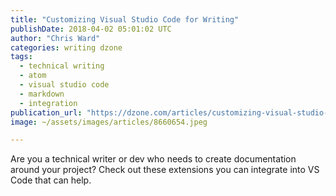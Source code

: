 ```yaml
---
title: "Customizing Visual Studio Code for Writing"
publishDate: 2018-04-02 05:01:02 UTC
author: "Chris Ward"
categories: writing dzone
tags:
  - technical writing
  - atom
  - visual studio code
  - markdown
  - integration
publication_url: "https://dzone.com/articles/customizing-visual-studio-code-for-writing"
image: ~/assets/images/articles/8660654.jpeg

---
```

Are you a technical writer or dev who needs to create documentation around your project? Check out these extensions you can integrate into VS Code that can help.

